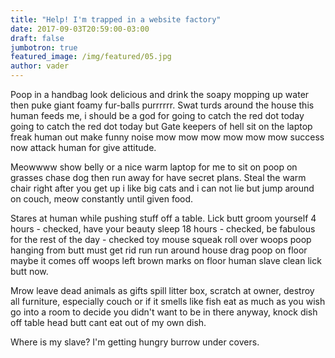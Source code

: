 ```yaml
---
title: "Help! I'm trapped in a website factory"
date: 2017-09-03T20:59:00-03:00
draft: false
jumbotron: true
featured_image: /img/featured/05.jpg
author: vader
---
```


Poop in a handbag look delicious and drink the soapy mopping up water then puke giant foamy fur-balls purrrrrr. Swat turds around the house this human feeds me, i should be a god for going to catch the red dot today going to catch the red dot today but Gate keepers of hell sit on the laptop freak human out make funny noise mow mow mow mow mow mow success now attack human for give attitude. 

Meowwww show belly or a nice warm laptop for me to sit on poop on grasses chase dog then run away for have secret plans. Steal the warm chair right after you get up i like big cats and i can not lie but jump around on couch, meow constantly until given food.

Stares at human while pushing stuff off a table. Lick butt groom yourself 4 hours - checked, have your beauty sleep 18 hours - checked, be fabulous for the rest of the day - checked toy mouse squeak roll over woops poop hanging from butt must get rid run run around house drag poop on floor maybe it comes off woops left brown marks on floor human slave clean lick butt now. 

Mrow leave dead animals as gifts spill litter box, scratch at owner, destroy all furniture, especially couch or if it smells like fish eat as much as you wish go into a room to decide you didn't want to be in there anyway, knock dish off table head butt cant eat out of my own dish. 

Where is my slave? I'm getting hungry burrow under covers. 